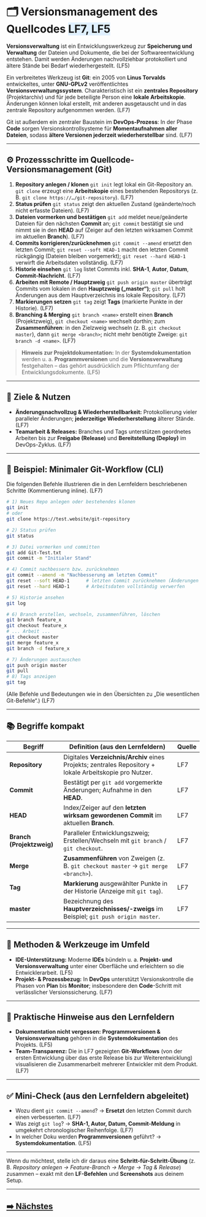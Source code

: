 # 🗂️ Versionsmanagement des Quellcodes <span style="background:#e0f0ff;">LF7, LF5</span>

**Versionsverwaltung** ist ein Entwicklungswerkzeug zur **Speicherung und Verwaltung** der Dateien und Dokumente, die bei der Softwareentwicklung entstehen. Damit werden Änderungen nachvollziehbar protokolliert und ältere Stände bei Bedarf wiederhergestellt. (LF5) 

Ein verbreitetes Werkzeug ist **Git**: ein 2005 von **Linus Torvalds** entwickeltes, unter **GNU-GPLv2** veröffentlichtes **Versionsverwaltungssystem**. Charakteristisch ist ein **zentrales Repository** (Projektarchiv) und für jede beteiligte Person eine **lokale Arbeitskopie**. Änderungen können lokal erstellt, mit anderen ausgetauscht und in das zentrale Repository aufgenommen werden. (LF7) 

Git ist außerdem ein zentraler Baustein im **DevOps-Prozess**: In der Phase **Code** sorgen Versionskontrollsysteme für **Momentaufnahmen aller Dateien**, sodass **ältere Versionen jederzeit wiederherstellbar** sind. (LF7) 

---

## ⚙️ Prozessschritte im Quellcode-Versionsmanagement (Git)

1. **Repository anlegen / klonen**
   `git init` legt lokal ein Git-Repository an. `git clone` erzeugt eine **Arbeitskopie** eines bestehenden Repositorys (z. B. `git clone https://…/git-repository`). (LF7) 
2. **Status prüfen**
   `git status` zeigt den aktuellen Zustand (geänderte/noch nicht erfasste Dateien). (LF7) 
3. **Dateien vormerken und bestätigen**
   `git add` meldet neue/geänderte Dateien für den nächsten **Commit** an; `git commit` bestätigt sie und nimmt sie in den **HEAD** auf (Zeiger auf den letzten wirksamen Commit im aktuellen **Branch**). (LF7) 
4. **Commits korrigieren/zurücknehmen**
   `git commit --amend` ersetzt den letzten Commit; `git reset --soft HEAD-1` macht den letzten Commit rückgängig (Dateien bleiben vorgemerkt); `git reset --hard HEAD-1` verwirft die Arbeitsdaten vollständig. (LF7) 
5. **Historie einsehen**
   `git log` listet Commits inkl. **SHA-1**, **Autor**, **Datum**, **Commit-Nachricht**. (LF7) 
6. **Arbeiten mit Remote / Hauptzweig**
   `git push origin master` überträgt Commits vom lokalen in den **Hauptzweig („master“)**; `git pull` holt Änderungen aus dem Hauptverzeichnis ins lokale Repository. (LF7) 
7. **Markierungen setzen**
   `git tag` zeigt **Tags** (markierte Punkte in der Historie). (LF7) 
8. **Branching & Merging**
   `git branch <name>` erstellt einen **Branch** (Projektzweig), `git checkout <name>` wechselt dorthin; zum **Zusammenführen**: in den Zielzweig wechseln (z. B. `git checkout master`), dann `git merge <branch>`; nicht mehr benötigte Zweige: `git branch -d <name>`. (LF7) 

> **Hinweis zur Projektdokumentation:** In der **Systemdokumentation** werden u. a. **Programmversionen** und die **Versionsverwaltung** festgehalten – das gehört ausdrücklich zum Pflichtumfang der Entwicklungsdokumente. (LF5) 

---

## 🧪 Ziele & Nutzen

* **Änderungsnachvollzug & Wiederherstellbarkeit:** Protokollierung vieler paralleler Änderungen; **jederzeitige Wiederherstellung** älterer Stände. (LF7)  
* **Teamarbeit & Releases:** Branches und Tags unterstützen geordnetes Arbeiten bis zur **Freigabe (Release)** und **Bereitstellung (Deploy)** im DevOps-Zyklus. (LF7) 

---

## 🧩 Beispiel: Minimaler Git-Workflow (CLI)

Die folgenden Befehle illustrieren die in den Lernfeldern beschriebenen Schritte (Kommentierung inline). (LF7) 

```bash
# 1) Neues Repo anlegen oder bestehendes klonen
git init
# oder
git clone https://test.website/git-repository

# 2) Status prüfen
git status

# 3) Datei vormerken und committen
git add Git-Test.txt
git commit -m "Initialer Stand"

# 4) Commit nachbessern bzw. zurücknehmen
git commit --amend -m "Nachbesserung am letzten Commit"
git reset --soft HEAD-1      # letzten Commit zurücknehmen (Änderungen bleiben vorgemerkt)
git reset --hard HEAD-1      # Arbeitsdaten vollständig verwerfen

# 5) Historie ansehen
git log

# 6) Branch erstellen, wechseln, zusammenführen, löschen
git branch feature_x
git checkout feature_x
# ... Arbeit ...
git checkout master
git merge feature_x
git branch -d feature_x

# 7) Änderungen austauschen
git push origin master
git pull
# 8) Tags anzeigen
git tag
```

(Alle Befehle und Bedeutungen wie in den Übersichten zu „Die wesentlichen Git-Befehle“.) (LF7) 

---

## 📚 Begriffe kompakt

| Begriff                   | Definition (aus den Lernfeldern)                                                                        | Quelle |
| ------------------------- | ------------------------------------------------------------------------------------------------------- | ------ |
| **Repository**            | Digitales **Verzeichnis/Archiv** eines Projekts; zentrales Repository + lokale Arbeitskopie pro Nutzer. | LF7    |
| **Commit**                | Bestätigt per `git add` vorgemerkte Änderungen; Aufnahme in den **HEAD**.                               | LF7    |
| **HEAD**                  | Index/Zeiger auf den **letzten wirksam gewordenen Commit** im aktuellen **Branch**.                     | LF7    |
| **Branch (Projektzweig)** | Paralleler Entwicklungszweig; Erstellen/Wechseln mit `git branch` / `git checkout`.                     | LF7    |
| **Merge**                 | **Zusammenführen** von Zweigen (z. B. `git checkout master` → `git merge <branch>`).                    | LF7    |
| **Tag**                   | **Markierung** ausgewählter Punkte in der Historie (Anzeige mit `git tag`).                             | LF7    |
| **master**                | Bezeichnung des **Hauptverzeichnisses/-zweigs** im Beispiel; `git push origin master`.                  | LF7    |

---

## 🧭 Methoden & Werkzeuge im Umfeld

* **IDE-Unterstützung:** Moderne **IDEs** bündeln u. a. **Projekt- und Versionsverwaltung** unter einer Oberfläche und erleichtern so die Entwicklerarbeit. (LF5) 
* **Projekt- & Prozessbezug:** In **DevOps** unterstützt Versionskontrolle die Phasen von **Plan** bis **Monitor**; insbesondere den **Code**-Schritt mit verlässlicher Versionssicherung. (LF7) 

---

## 🎯 Praktische Hinweise aus den Lernfeldern

* **Dokumentation nicht vergessen:** **Programmversionen & Versionsverwaltung** gehören in die **Systemdokumentation** des Projekts. (LF5) 
* **Team-Transparenz:** Die in LF7 gezeigten **Git-Workflows** (von der ersten Entwicklung über das erste Release bis zur Weiterentwicklung) visualisieren die Zusammenarbeit mehrerer Entwickler mit dem Produkt. (LF7) 

---

## ✅ Mini-Check (aus den Lernfeldern abgeleitet)

* Wozu dient `git commit --amend`? → **Ersetzt** den letzten Commit durch einen verbesserten. (LF7) 
* Was zeigt `git log`? → **SHA-1, Autor, Datum, Commit-Meldung** in umgekehrt chronologischer Reihenfolge. (LF7) 
* In welcher Doku werden **Programmversionen** geführt? → **Systemdokumentation**. (LF5) 

---

Wenn du möchtest, stelle ich dir daraus eine **Schritt-für-Schritt-Übung** (z. B. *Repository anlegen → Feature-Branch → Merge → Tag & Release*) zusammen – exakt mit den **LF-Befehlen** und **Screenshots** aus deinem Setup.

---

## [➡️ Nächstes](../3-Datenbanken-modellieren-und-erstellen/)